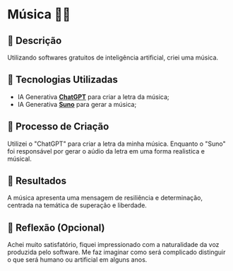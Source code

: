 # Música 🎵🎶

## 📒 Descrição
Utilizando softwares gratuitos de inteligência artificial, criei uma música.

## 🤖 Tecnologias Utilizadas
- IA Generativa **[ChatGPT](https://chat.openai.com)** para criar a letra da música;
- IA Generativa **[Suno](https://suno.com)** para gerar a música;

## 🧐 Processo de Criação
Utilizei o "ChatGPT" para criar a letra da minha música. Enquanto o "Suno" foi responsável por gerar o aúdio da letra em uma forma realistica e músical. 

## 🚀 Resultados
A música apresenta uma mensagem de resiliência e determinação, centrada na temática de superação e liberdade.

## 💭 Reflexão (Opcional)
Achei muito satisfatório, fiquei impressionado com a naturalidade da voz produzida pelo software. Me faz imaginar como será complicado distinguir o que será humano ou artificial em alguns anos.

